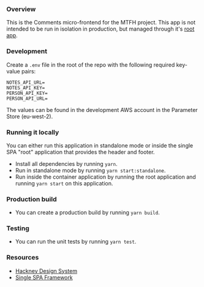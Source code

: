 ### Overview

This is the Comments micro-frontend for the MTFH project.
This app is not intended to be run in isolation in production, but managed through it's [root app](https://github.com/LBHackney-IT/mtfh-frontend-root).

### Development

Create a `.env` file in the root of the repo with the following required key-value pairs:

```env
NOTES_API_URL=
NOTES_API_KEY=
PERSON_API_KEY=
PERSON_API_URL=
```

The values can be found in the development AWS account in the Parameter Store (eu-west-2).

### Running it locally

You can either run this application in standalone mode or inside the single SPA "root" application that provides the header and footer.

-   Install all dependencies by running `yarn`.
-   Run in standalone mode by running `yarn start:standalone`.
-   Run inside the container application by running the root application and running `yarn start` on this application.

### Production build

-   You can create a production build by running `yarn build`.

### Testing

-   You can run the unit tests by running `yarn test`.

### Resources

-   [Hackney Design System](https://design-system.hackney.gov.uk/)
-   [Single SPA Framework](https://single-spa.js.org/)
